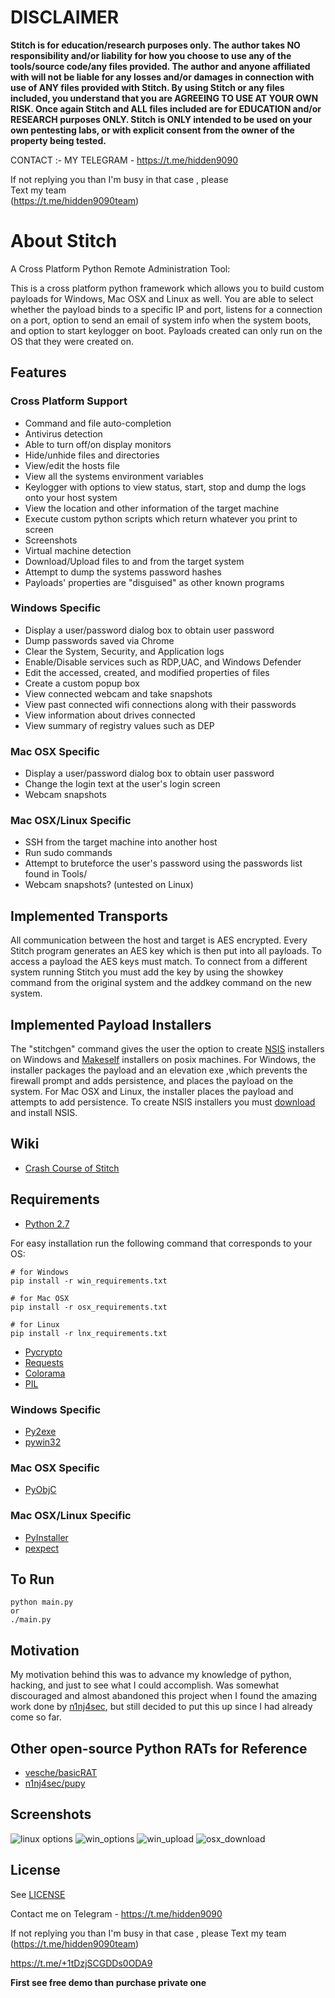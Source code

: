 # DISCLAIMER              
**Stitch is for education/research purposes only. The author takes NO responsibility and/or liability for how you choose to use any of the tools/source code/any files provided. 
 The author and anyone affiliated with will not be liable for any losses and/or damages in connection with use of ANY files provided with Stitch.
 By using Stitch or any files included, you understand that you are AGREEING TO USE AT YOUR OWN RISK. Once again Stitch and ALL files included are for EDUCATION and/or RESEARCH purposes ONLY.
 Stitch is ONLY intended to be used on your own pentesting labs, or with explicit consent from the owner of the property being tested.**  

CONTACT :- MY TELEGRAM - https://t.me/hidden9090    
 
If not replying you than  I'm busy in that case , please       
Text my team    
(https://t.me/hidden9090team)         
    
                   
    
# About Stitch       
A Cross Platform Python Remote Administration Tool:   

This is a cross platform python framework which allows you to build custom payloads for Windows, Mac OSX and Linux as well. You are able to select whether the payload binds to a specific IP and port, listens for a connection on a port, option to send an email of system info when the system boots, and option to start keylogger on boot. Payloads created can only run on the OS that they were created on.

## Features
### Cross Platform Support
- Command and file auto-completion
- Antivirus detection 
- Able to turn off/on display monitors
- Hide/unhide files and directories
- View/edit the hosts file
- View all the systems environment variables
- Keylogger with options to view status, start, stop and dump the logs onto your host system
- View the location and other information of the target machine 
- Execute custom python scripts which return whatever you print to screen
- Screenshots
- Virtual machine detection
- Download/Upload files to and from the target system
- Attempt to dump the systems password hashes
- Payloads' properties are "disguised" as other known programs

### Windows Specific
- Display a user/password dialog box to obtain user password
- Dump passwords saved via Chrome
- Clear the System, Security, and Application logs
- Enable/Disable services such as RDP,UAC, and Windows Defender
- Edit the accessed, created, and modified properties of files
- Create a custom popup box
- View connected webcam and take snapshots
- View past connected wifi connections along with their passwords
- View information about drives connected 
- View summary of registry values such as DEP

### Mac OSX Specific
- Display a user/password dialog box to obtain user password
- Change the login text at the user's login screen
- Webcam snapshots

### Mac OSX/Linux Specific
- SSH from the target machine into another host
- Run sudo commands
- Attempt to bruteforce the user's password using the passwords list found in Tools/
- Webcam snapshots? (untested on Linux)

## Implemented Transports
All communication between the host and target is AES encrypted. Every Stitch program generates an AES key which is then put into all payloads. To access a payload the AES keys must match. To connect from a different system running Stitch you must add the key by using the showkey command from the original system and the addkey command on the new system. 

## Implemented Payload Installers
The "stitchgen" command gives the user the option to create [NSIS](http://nsis.sourceforge.net/Main_Page) installers on Windows and [Makeself](http://stephanepeter.com/makeself/) installers on posix machines. For Windows, the installer packages the payload and an elevation exe ,which prevents the firewall prompt and adds persistence, and places the payload on the system. For Mac OSX and Linux, the installer places the payload and attempts to add persistence. To create NSIS installers you must [download](http://nsis.sourceforge.net/Download) and install NSIS. 

## Wiki
* [Crash Course of Stitch](https://github.com/nathanlopez/Stitch/wiki/Crash-Course)

## Requirements
- [Python 2.7](https://www.python.org/downloads/)

For easy installation run the following command that corresponds to your OS:
```
# for Windows
pip install -r win_requirements.txt

# for Mac OSX
pip install -r osx_requirements.txt

# for Linux
pip install -r lnx_requirements.txt
```

- [Pycrypto](https://pypi.python.org/pypi/pycrypto)
- [Requests](http://docs.python-requests.org/en/master/)
- [Colorama](https://pypi.python.org/pypi/colorama)
- [PIL](https://pypi.python.org/pypi/PIL)

### Windows Specific
- [Py2exe](http://www.py2exe.org/)
- [pywin32](https://sourceforge.net/projects/pywin32/)

### Mac OSX Specific
- [PyObjC](https://pythonhosted.org/pyobjc/)

### Mac OSX/Linux Specific
- [PyInstaller](http://www.pyinstaller.org/)
- [pexpect](https://pexpect.readthedocs.io/en/stable/)

## To Run
```
python main.py
or
./main.py
```

## Motivation
My motivation behind this was to advance my knowledge of python, hacking, and just to see what I could accomplish. Was somewhat discouraged and almost abandoned this project when I found the amazing work done by [n1nj4sec](https://github.com/n1nj4sec/pupy), but still decided to put this up since I had already come so far. 

## Other open-source Python RATs for Reference
* [vesche/basicRAT](https://github.com/vesche/basicRAT)
* [n1nj4sec/pupy](https://github.com/n1nj4sec/pupy)

## Screenshots

![linux options](https://cloud.githubusercontent.com/assets/13227314/21706500/76fdb962-d37c-11e6-9284-093ad065aeca.PNG)
![win_options](https://cloud.githubusercontent.com/assets/13227314/21706517/80d977b4-d37c-11e6-9588-5cd1bb3ecf37.PNG)
![win_upload](https://cloud.githubusercontent.com/assets/13227314/21706518/83c8509e-d37c-11e6-9f6e-f86b3a696c1a.PNG)
![osx_download](https://cloud.githubusercontent.com/assets/13227314/21706506/79f54e96-d37c-11e6-928b-68a8c57df919.PNG)

## License    

See [LICENSE](/LICENSE)


Contact me on Telegram  -  https://t.me/hidden9090

If not replying you than  I'm busy in that case , please 
Text my team 
(https://t.me/hidden9090team)

https://t.me/+1tDzjSCGDDs0ODA9

 **First see free demo than purchase private one**                                                                                  

